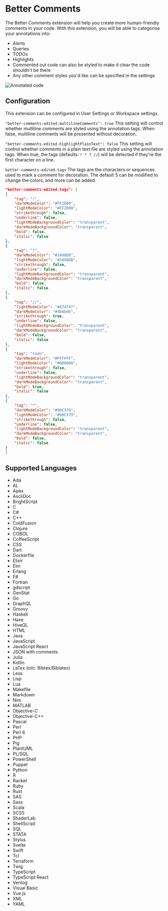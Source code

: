 # Better Comments

The Better Comments extension will help you create more human-friendly comments in your code.
With this extension, you will be able to categorise your annotations into:

* Alerts
* Queries
* TODOs
* Highlights
* Commented out code can also be styled to make it clear the code shouldn't be there
* Any other comment styles you'd like can be specified in the settings

![Annotated code](images/better-comments.PNG)

## Configuration

This extension can be configured in User Settings or Workspace settings.

`"better-comments-edited.multilineComments": true`
 This setting will control whether multiline comments are styled using the annotation tags.
 When false, multiline comments will be presented without decoration.

`"better-comments-edited.highlightPlainText": false`
This setting will control whether comments in a plain text file are styled using the annotation tags.
When true, the tags (defaults: `! * ? //`) will be detected if they're the first character on a line.

`better-comments-edited.tags`
The tags are the characters or sequences used to mark a comment for decoration.
The default 5 can be modified to change the colors, and more can be added.

```json
"better-comments-edited.tags": [
{
    "tag": "!",
    "darkModeColor": "#FF2D00",
    "lightModeColor": "#FF2D00",
    "strikethrough": false,
    "underline": false,
    "lightModeBackgroundColor": "transparent",
    "darkModeBackgroundColor": "transparent",
    "bold": false,
    "italic": false
},
{
    "tag": "?",
    "darkModeColor": "#3498DB",
    "lightModeColor": "#3498DB",
    "strikethrough": false,
    "underline": false,
    "lightModeBackgroundColor": "transparent",
    "darkModeBackgroundColor": "transparent",
    "bold": false,
    "italic": false
},
{
    "tag": "//",
    "lightModeColor": "#474747",
    "darkModeColor": "#dbdbdb",
    "strikethrough": true,
    "underline": false,
    "lightModeBackgroundColor": "transparent",
    "darkModeBackgroundColor": "transparent",
    "bold": false,
    "italic": false
},
{
    "tag": "todo",
    "darkModeColor": "#FFFFFF",
    "lightModeColor": "#000000",
    "strikethrough": false,
    "underline": false,
    "lightModeBackgroundColor": "transparent",
    "darkModeBackgroundColor": "transparent",
    "bold": true,
    "italic": false
},
{
    "tag": "*",
    "darkModeColor": "#98C379",
    "lightModeColor": "#98C379",
    "strikethrough": false,
    "underline": false,
    "lightModeBackgroundColor": "transparent",
    "darkModeBackgroundColor": "transparent",
    "bold": false,
    "italic": false
}
]
```

## Supported Languages

* Ada
* AL
* Apex
* AsciiDoc
* BrightScript
* C
* C#
* C++
* ColdFusion
* Clojure
* COBOL
* CoffeeScript
* CSS
* Dart
* Dockerfile
* Elixir
* Elm
* Erlang
* F#
* Fortran
* gdscript
* GenStat
* Go
* GraphQL
* Groovy
* Haskell
* Haxe
* HiveQL
* HTML
* Java
* JavaScript
* JavaScript React
* JSON with comments
* Julia
* Kotlin
* LaTex (inlc. Bibtex/Biblatex)
* Less
* Lisp
* Lua
* Makefile
* Markdown
* Nim
* MATLAB
* Objective-C
* Objective-C++
* Pascal
* Perl
* Perl 6
* PHP
* Pig
* PlantUML
* PL/SQL
* PowerShell
* Puppet
* Python
* R
* Racket
* Ruby
* Rust
* SAS
* Sass
* Scala
* SCSS
* ShaderLab
* ShellScript
* SQL
* STATA
* Stylus
* Svelte
* Swift
* Tcl
* Terraform
* Twig
* TypeScript
* TypeScript React
* Verilog
* Visual Basic
* Vue.js
* XML
* YAML
